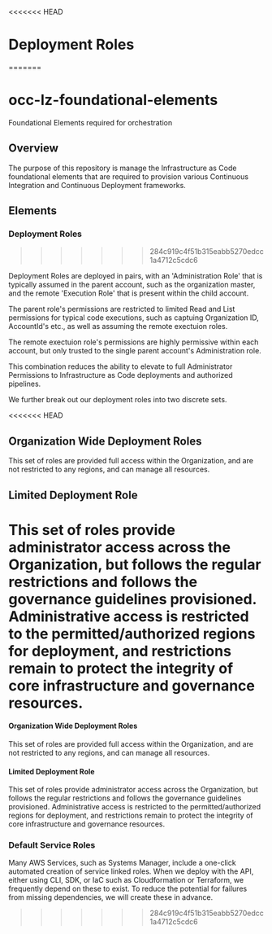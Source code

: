 <<<<<<< HEAD
# Deployment Roles
=======
# occ-lz-foundational-elements
Foundational Elements required for orchestration

## Overview

The purpose of this repository is manage the Infrastructure as Code foundational elements that are required to provision various Continuous Integration and Continuous Deployment frameworks.

## Elements

### Deployment Roles
>>>>>>> 284c919c4f51b315eabb5270edcc1a4712c5cdc6

Deployment Roles are deployed in pairs, with an 'Administration Role' that is typically assumed in the parent account, such as the organization master, and the remote 'Execution Role' that is present within the child account.

The parent role's permissions are restricted to limited Read and List permissions for typical code executions, such as captuing Organization ID, AccountId's etc., as well as assuming the remote exectuion roles.

The remote exectuion role's permissions are highly permissive within each account, but only trusted to the single parent account's Administration role.  

This combination reduces the ability to elevate to full Administrator Permissions to Infrastructure as Code deployments and authorized pipelines.

We further break out our deployment roles into two discrete sets.

<<<<<<< HEAD
## Organization Wide Deployment Roles

This set of roles are provided full access within the Organization, and are not restricted to any regions, and can manage all resources.

## Limited Deployment Role

This set of roles provide administrator access across the Organization, but follows the regular restrictions and follows the governance guidelines provisioned.  Administrative access is restricted to the permitted/authorized regions for deployment, and restrictions remain to protect the integrity of core infrastructure and governance resources.
=======
#### Organization Wide Deployment Roles

This set of roles are provided full access within the Organization, and are not restricted to any regions, and can manage all resources.

#### Limited Deployment Role

This set of roles provide administrator access across the Organization, but follows the regular restrictions and follows the governance guidelines provisioned.  Administrative access is restricted to the permitted/authorized regions for deployment, and restrictions remain to protect the integrity of core infrastructure and governance resources.

### Default Service Roles

Many AWS Services, such as Systems Manager, include a one-click automated creation of service linked roles.  When we deploy with the API, either using CLI, SDK, or IaC such as Cloudformation or Terraform, we frequently depend on these to exist.  To reduce the potential for failures from missing dependencies, we will create these in advance.

>>>>>>> 284c919c4f51b315eabb5270edcc1a4712c5cdc6
